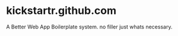 kickstartr.github.com
=====================

A Better Web App Boilerplate system. no filler just whats necessary. 

